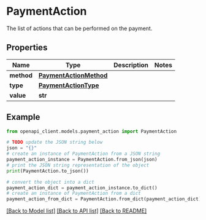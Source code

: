# PaymentAction

The list of actions that can be performed on the payment.

## Properties

Name | Type | Description | Notes
------------ | ------------- | ------------- | -------------
**method** | [**PaymentActionMethod**](PaymentActionMethod.md) |  | 
**type** | [**PaymentActionType**](PaymentActionType.md) |  | 
**value** | **str** |  | 

## Example

```python
from openapi_client.models.payment_action import PaymentAction

# TODO update the JSON string below
json = "{}"
# create an instance of PaymentAction from a JSON string
payment_action_instance = PaymentAction.from_json(json)
# print the JSON string representation of the object
print(PaymentAction.to_json())

# convert the object into a dict
payment_action_dict = payment_action_instance.to_dict()
# create an instance of PaymentAction from a dict
payment_action_from_dict = PaymentAction.from_dict(payment_action_dict)
```
[[Back to Model list]](../README.md#documentation-for-models) [[Back to API list]](../README.md#documentation-for-api-endpoints) [[Back to README]](../README.md)


